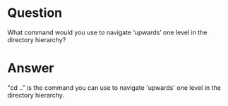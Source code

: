 # Question

What command would you use to navigate ‘upwards’ one level in the directory hierarchy?

# Answer

"cd .." is the command you can use to navigate 'upwards' one level in the directory hierarchy.